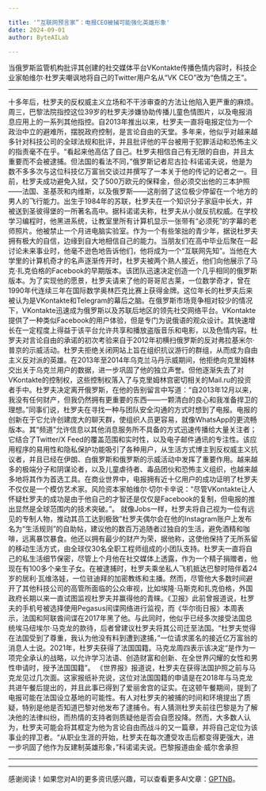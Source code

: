 ```yaml
---

title: '“互联网预言家”：电报CEO被捕可能强化英雄形象'
date: 2024-09-01
author: ByteAILab

---
```


当俄罗斯监管机构批评其创建的社交媒体平台VKontakte传播色情内容时，科技企业家帕维尔·杜罗夫嘲讽地将自己的Twitter用户名从“VK CEO”改为“色情之王”。

---
十多年后，杜罗夫的反权威主义立场和不干涉审查的方法让他陷入更严重的麻烦。周三，巴黎法院指控这位39岁的杜罗夫涉嫌协助传播儿童色情图片，以及电报消息应用上的一系列其他指控。自2013年推出以来，杜罗夫一直将电报定位为一个政治中立的避难所，摆脱政府控制，是言论自由的天堂。多年来，他似乎对越来越多针对科技公司的全球法规和批评，并且批评他的平台被用于犯罪活动和恐怖主义的指责毫不在乎。“看起来他高估了自己。杜罗夫相信自己有无限的自由，并且太重要而不会被逮捕。但法国的看法不同，”俄罗斯记者尼古拉·科诺诺夫说，他是为数不多多次与这位科技亿万富翁交谈过并撰写了一本关于他的传记的记者之一。目前，杜罗夫成功避免入狱，交了500万欧元的保释金，但必须交出他的三本护照——法国、圣基茨和内维斯，以及俄罗斯——这削弱了这位极少停留在一个地方的男人的飞行能力。出生于1984年的苏联，杜罗夫在一个知识分子家庭中长大，并被送到圣彼得堡的一所著名高中。据科诺诺夫称，杜罗夫从小就反抗权威。在学校学习编程时，他黑进系统，让教室里所有计算机显示一张带有“必须死”的字幕的老师照片。他被禁止一个月进电脑实验室。作为一个有些笨拙的青少年，据说杜罗夫拥有极大的自信，边缘到自大地相信自己的能力。当朋友们在高中毕业后聚在一起讨论未来事业时，他毫不逊色地告诉他们，他将成为一个“互联网先知”。当他在大学里的计算机奇才的名声逐渐传开时，杜罗夫被两个熟人接近，他们向他展示了马克·扎克伯格的Facebook的早期版本。该团队迅速决定创造一个几乎相同的俄罗斯版本。为了实现他的愿景，杜罗夫请来了他的哥哥尼古莱，一位数学奇才，曾在1990年代连续三年在国际数学奥林匹克比赛上获得金牌。这位年长的杜罗夫后来被认为是VKontakte和Telegram的幕后之脑。在俄罗斯市场竞争相对较少的情况下，VKontakte迅速成为俄罗斯以及苏联后地区的领先社交网络平台。VKontakte提供了一种类似Facebook的用户体验，但是专门为说俄语的观众设计。其快速增长在一定程度上得益于该平台允许共享和播放盗版音乐和电影，以及色情内容。杜罗夫对言论自由的承诺的初次考验来自于2012年初横扫俄罗斯的反对弗拉基米尔·普京的示威活动。杜罗夫拒绝关闭网站上旨在组织抗议游行的群组，从而成为自由主义反对派的英雄。在2013年至2014年乌克兰马丹示威期间，他拒绝向克里姆林交出关于乌克兰用户的数据，进一步巩固了他的独立声誉。但他逐渐失去了对VKontakte的控制权，这些控制权落入了与克里姆林宫密切相关的Mail.ru的投资者手中。杜罗夫决定离开俄罗斯，在他的告别留言中写道：“自2013年12月以来，我没有任何财产，但我仍然拥有更重要的东西——一颗清白的良心和我准备捍卫的理想。”同事们说，杜罗夫在寻找一种与团队安全沟通的方式时想到了电报。电报的创新在于它允许创建庞大的聊天群，使组织人员更容易，就像WhatsApp的更流畅版本。其“频道”允许信息以其他消息服务所不具备的方式迅速传播给大量关注者；它结合了Twitter/X Feed的覆盖范围和实时性，以及电子邮件通讯的专注性。该应用程序的易用性和隐私保护功能吸引了各种用户，从生活方式博主到反权威主义抗议者，并且已经在伊朗、白俄罗斯和俄罗斯的示威活动中发挥了重要作用。越来越多的极端分子和阴谋论者，以及儿童虐待者、毒品团伙和恐怖主义组织，也越来越多地将其作为首选工具。在商业世界中，电报拥有近十亿用户的成功证明了杜罗夫不仅仅是一个模仿艺术家。风险资本家帕维尔·切尔卡辛说：“尽管VKontakte让人怀疑杜罗夫的成功是由于他自己的才智还是仅仅是Facebook的复制，但电报的推出显然是全球范围内的技术突破。”。
就像Jobs一样，杜罗夫将自己视为一位有远见的专制人物，推动其员工达到极致”杜罗夫偶尔会在他的Instagram账户上发布名为“生活规则”的自助帖，建议他的数百万追随者过独自的生活，避免酒精和咖啡，远离暴饮暴食。他还以拥有最少的财产为荣，据他称，这使他保持了无所系留的移动生活方式，由全球仅30名全职工程师组成的小团队支持。杜罗夫一直将自己的私生活细节保密，尽管上个月他在社交媒体上透露，作为一个精子捐赠者，他现在有100多个亲生子女。在被逮捕时，杜罗夫乘坐私人飞机抵达巴黎时陪伴着24岁的居利·瓦维洛娃，一位驻迪拜的加密教练和主播。然而，尽管他大多数时间避开了其他科技公司的高管所面临的公众审视，比如埃隆·马斯克和扎克伯格，外国政府长期以来一直试图监视杜罗夫并赢得他的青睐。《卫报》此前曾报道说，杜罗夫的手机号被选择使用Pegasus间谍网络进行监视，而《华尔街日报》本周表示，法国和阿联酋间谍在2017年黑了他。与此同时，他似乎已经多次接受法国总统埃马纽埃尔·马克龙的款待，后者曾建议杜罗夫将其公司迁至法国。“杜罗夫觉得在法国受到了尊重，我认为他没有料到遭到逮捕，”一位请求匿名的接近亿万富翁的消息人士说。2021年，杜罗夫获得了法国国籍。马克龙周四表示该决定“是作为一项完全承认的战略，以允许学习法语、创造财富和创新、在全世界闪耀的女性和男性申请时，授予法国国籍”。
《世界报》报道说，杜罗夫在获得法国护照之前与马克龙见过几次面。这家报纸补充说，这位对法国国籍的申请是在2018年与马克龙共进午餐后提出的，并且此事已得到了爱丽舍宫的证实。在这顿午餐期间，提到了电报可能在法国设立基地的可能性。有人对杜罗夫的被捕的时间和环境提出了质疑，特别是他是否知道巴黎对他发布了逮捕令。有人猜测杜罗夫前往巴黎是为了解决他的法律纠纷，而热情的支持者则质疑他是否会自愿投降。然而，大多数人认为，杜罗夫可能会将其框定为他为言论自由而战斗的又一篇章，并将自己定位为该事业的捍卫者。“从职业生涯的开始，杜罗夫在每次遭受攻击后都变得更强大，进一步巩固了他作为反建制英雄形象，”科诺诺夫说。巴黎报道由金·威尔舍承担

---
---
感谢阅读！如果您对AI的更多资讯感兴趣，可以查看更多AI文章：[GPTNB](https://gptnb.com)。